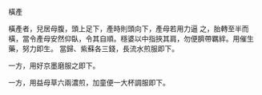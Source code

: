 橫產

橫產者，兒居母腹，頭上足下，產時則頭向下，產母若用力逼 之，胎轉至半而橫，當令產母安然仰臥，令其自順。穩婆以中指挾其肩，勿便臍帶羈絆。用催生藥，努力即生。 當歸、紫蘇各三錢，長流水煎服即下。 

一方，用好京墨磨服之即下。 

一方，用益母草六兩濃煎，加童便一大杯調服即下。 

